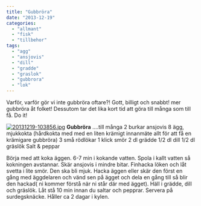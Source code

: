 ```yaml
---
title: "Gubbröra"
date: "2013-12-19"
categories: 
  - "allmant"
  - "fisk"
  - "tillbehor"
tags: 
  - "agg"
  - "ansjovis"
  - "dill"
  - "gradde"
  - "graslok"
  - "gubbrora"
  - "lok"
---
```


Varför, varför gör vi inte gubbröra oftare?! Gott, billigt och snabbt! mer gubbröra åt folket! Dessutom tar det lika kort tid att göra till många som till få. Do it!  
  
[![20131219-103856.jpg](images/20131219-103856.jpg)](http://import.local/wp-content/uploads/2013/12/20131219-103856.jpg) **Gubbröra** ....till många 2 burkar ansjovis 8 ägg, mjukkokta (hårdkokta med med en liten krämigt innanmäte allt för att få en krämigare gubbröra) 3 små rödlökar 1 klick smör 2 dl grädde 1/2 dl dill 1/2 dl gräslök Salt & peppar

Börja med att koka äggen. 6-7 min i kokande vatten. Spola i kallt vatten så kokningen avstannar. Skär ansjovis i mindre bitar. Finhacka löken och låt svetta i lite smör. Den ska bli mjuk. Hacka äggen eller skär den först en gång med äggdelaren och vänd sen på ägget och dela en gång till så blir den hackad( ni kommer förstå när ni står där med ägget). Häll i grädde, dill och gräslök. Låt stå 10 min innan du saltar och pepprar. Servera på surdegsknäcke. Håller ca 2 dagar i kylen.
